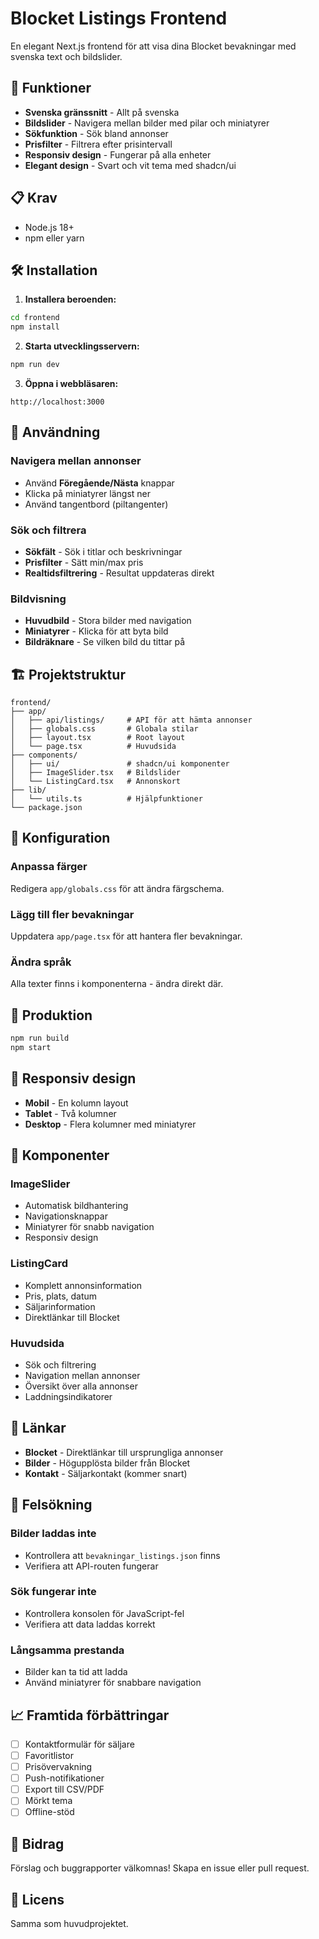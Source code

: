 # Blocket Listings Frontend

En elegant Next.js frontend för att visa dina Blocket bevakningar med svenska text och bildslider.

## 🚀 Funktioner

- **Svenska gränssnitt** - Allt på svenska
- **Bildslider** - Navigera mellan bilder med pilar och miniatyrer
- **Sökfunktion** - Sök bland annonser
- **Prisfilter** - Filtrera efter prisintervall
- **Responsiv design** - Fungerar på alla enheter
- **Elegant design** - Svart och vit tema med shadcn/ui

## 📋 Krav

- Node.js 18+ 
- npm eller yarn

## 🛠️ Installation

1. **Installera beroenden:**
```bash
cd frontend
npm install
```

2. **Starta utvecklingsservern:**
```bash
npm run dev
```

3. **Öppna i webbläsaren:**
```
http://localhost:3000
```

## 🎨 Användning

### Navigera mellan annonser
- Använd **Föregående/Nästa** knappar
- Klicka på miniatyrer längst ner
- Använd tangentbord (piltangenter)

### Sök och filtrera
- **Sökfält** - Sök i titlar och beskrivningar
- **Prisfilter** - Sätt min/max pris
- **Realtidsfiltrering** - Resultat uppdateras direkt

### Bildvisning
- **Huvudbild** - Stora bilder med navigation
- **Miniatyrer** - Klicka för att byta bild
- **Bildräknare** - Se vilken bild du tittar på

## 🏗️ Projektstruktur

```
frontend/
├── app/
│   ├── api/listings/     # API för att hämta annonser
│   ├── globals.css       # Globala stilar
│   ├── layout.tsx        # Root layout
│   └── page.tsx          # Huvudsida
├── components/
│   ├── ui/               # shadcn/ui komponenter
│   ├── ImageSlider.tsx   # Bildslider
│   └── ListingCard.tsx   # Annonskort
├── lib/
│   └── utils.ts          # Hjälpfunktioner
└── package.json
```

## 🔧 Konfiguration

### Anpassa färger
Redigera `app/globals.css` för att ändra färgschema.

### Lägg till fler bevakningar
Uppdatera `app/page.tsx` för att hantera fler bevakningar.

### Ändra språk
Alla texter finns i komponenterna - ändra direkt där.

## 🚀 Produktion

```bash
npm run build
npm start
```

## 📱 Responsiv design

- **Mobil** - En kolumn layout
- **Tablet** - Två kolumner
- **Desktop** - Flera kolumner med miniatyrer

## 🎯 Komponenter

### ImageSlider
- Automatisk bildhantering
- Navigationsknappar
- Miniatyrer för snabb navigation
- Responsiv design

### ListingCard
- Komplett annonsinformation
- Pris, plats, datum
- Säljarinformation
- Direktlänkar till Blocket

### Huvudsida
- Sök och filtrering
- Navigation mellan annonser
- Översikt över alla annonser
- Laddningsindikatorer

## 🔗 Länkar

- **Blocket** - Direktlänkar till ursprungliga annonser
- **Bilder** - Högupplösta bilder från Blocket
- **Kontakt** - Säljarkontakt (kommer snart)

## 🐛 Felsökning

### Bilder laddas inte
- Kontrollera att `bevakningar_listings.json` finns
- Verifiera att API-routen fungerar

### Sök fungerar inte
- Kontrollera konsolen för JavaScript-fel
- Verifiera att data laddas korrekt

### Långsamma prestanda
- Bilder kan ta tid att ladda
- Använd miniatyrer för snabbare navigation

## 📈 Framtida förbättringar

- [ ] Kontaktformulär för säljare
- [ ] Favoritlistor
- [ ] Prisövervakning
- [ ] Push-notifikationer
- [ ] Export till CSV/PDF
- [ ] Mörkt tema
- [ ] Offline-stöd

## 🤝 Bidrag

Förslag och buggrapporter välkomnas! Skapa en issue eller pull request.

## 📄 Licens

Samma som huvudprojektet.
